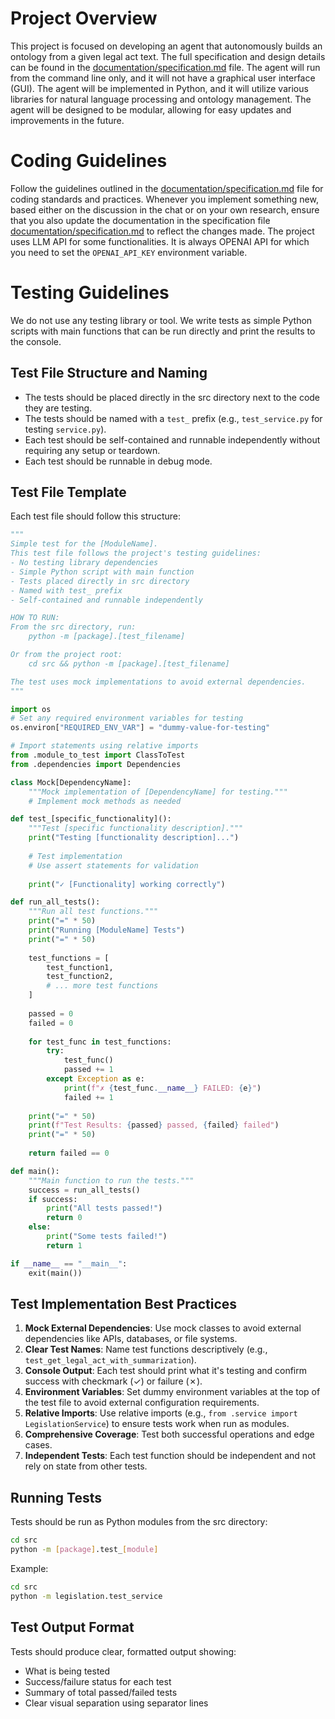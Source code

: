 # Project Overview

This project is focused on developing an agent that autonomously builds an ontology from a given legal act text.
The full specification and design details can be found in the [documentation/specification.md](documentation/specification.md) file.
The agent will run from the command line only, and it will not have a graphical user interface (GUI).
The agent will be implemented in Python, and it will utilize various libraries for natural language processing and ontology management.
The agent will be designed to be modular, allowing for easy updates and improvements in the future.

# Coding Guidelines

Follow the guidelines outlined in the [documentation/specification.md](documentation/specification.md) file for coding standards and practices.
Whenever you implement something new, based either on the discussion in the chat or on your own research, ensure that you also update the documentation in the specification file [documentation/specification.md](documentation/specification.md) to reflect the changes made.
The project uses LLM API for some functionalities. It is always OPENAI API for which you need to set the `OPENAI_API_KEY` environment variable.

# Testing Guidelines

We do not use any testing library or tool.
We write tests as simple Python scripts with main functions that can be run directly and print the results to the console.

## Test File Structure and Naming
- The tests should be placed directly in the src directory next to the code they are testing.
- The tests should be named with a `test_` prefix (e.g., `test_service.py` for testing `service.py`).
- Each test should be self-contained and runnable independently without requiring any setup or teardown.
- Each test should be runnable in debug mode.

## Test File Template
Each test file should follow this structure:

```python
"""
Simple test for the [ModuleName].
This test file follows the project's testing guidelines:
- No testing library dependencies
- Simple Python script with main function
- Tests placed directly in src directory
- Named with test_ prefix
- Self-contained and runnable independently

HOW TO RUN:
From the src directory, run:
    python -m [package].[test_filename]

Or from the project root:
    cd src && python -m [package].[test_filename]

The test uses mock implementations to avoid external dependencies.
"""

import os
# Set any required environment variables for testing
os.environ["REQUIRED_ENV_VAR"] = "dummy-value-for-testing"

# Import statements using relative imports
from .module_to_test import ClassToTest
from .dependencies import Dependencies

class Mock[DependencyName]:
    """Mock implementation of [DependencyName] for testing."""
    # Implement mock methods as needed

def test_[specific_functionality]():
    """Test [specific functionality description]."""
    print("Testing [functionality description]...")
    
    # Test implementation
    # Use assert statements for validation
    
    print("✓ [Functionality] working correctly")

def run_all_tests():
    """Run all test functions."""
    print("=" * 50)
    print("Running [ModuleName] Tests")
    print("=" * 50)
    
    test_functions = [
        test_function1,
        test_function2,
        # ... more test functions
    ]
    
    passed = 0
    failed = 0
    
    for test_func in test_functions:
        try:
            test_func()
            passed += 1
        except Exception as e:
            print(f"✗ {test_func.__name__} FAILED: {e}")
            failed += 1
    
    print("=" * 50)
    print(f"Test Results: {passed} passed, {failed} failed")
    print("=" * 50)
    
    return failed == 0

def main():
    """Main function to run the tests."""
    success = run_all_tests()
    if success:
        print("All tests passed!")
        return 0
    else:
        print("Some tests failed!")
        return 1

if __name__ == "__main__":
    exit(main())
```

## Test Implementation Best Practices

1. **Mock External Dependencies**: Use mock classes to avoid external dependencies like APIs, databases, or file systems.
2. **Clear Test Names**: Name test functions descriptively (e.g., `test_get_legal_act_with_summarization`).
3. **Console Output**: Each test should print what it's testing and confirm success with checkmark (✓) or failure (✗).
4. **Environment Variables**: Set dummy environment variables at the top of the test file to avoid external configuration requirements.
5. **Relative Imports**: Use relative imports (e.g., `from .service import LegislationService`) to ensure tests work when run as modules.
6. **Comprehensive Coverage**: Test both successful operations and edge cases.
7. **Independent Tests**: Each test function should be independent and not rely on state from other tests.

## Running Tests

Tests should be run as Python modules from the src directory:
```bash
cd src
python -m [package].test_[module]
```

Example:
```bash
cd src
python -m legislation.test_service
```

## Test Output Format

Tests should produce clear, formatted output showing:
- What is being tested
- Success/failure status for each test
- Summary of total passed/failed tests
- Clear visual separation using separator lines